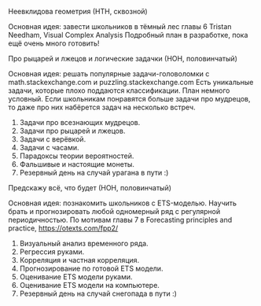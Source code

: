 Неевклидова геометрия (НТН, сквозной)

Основная идея: завести школьников в тёмный лес главы 6 Tristan Needham, Visual Complex Analysis
Подробный план в разработке, пока ещё очень много готовить!

Про рыцарей и лжецов и логические задачки (НОН, половинчатый)

Основная идея: решать популярные задачи-головоломки с math.stackexchange.com и puzzling.stackexchange.com
Есть уникальные задачи, которые плохо поддаются классификации.
План немного условный. Если школьникам понравятся больше задачи про мудрецов, 
то даже про них набёрется задач на несколько встреч.

1. Задачи про всезнающих мудрецов.
2. Задачи про рыцарей и лжецов.
3. Задачи с верёвкой.
4. Задачи с часами.
5. Парадоксы теории вероятностей.
6. Фальшивые и настоящие монеты.
7. Резервный день на случай урагана в пути :)

Предскажу всё, что будет (НОН, половинчатый)

Основная идея: познакомить школьников с ETS-моделью. Научить брать и прогнозировать
любой одномерный ряд с регулярной периодичностью. По мотивам главы 7 в Forecasting principles and practice,
https://otexts.com/fpp2/

1. Визуальный анализ временного ряда. 
2. Регрессия руками.
3. Корреляция и частная корреляция. 
4. Прогнозирование по готовой ETS модели.
5. Оценивание ETS модели руками.
6. Оценивание ETS модели на компьютере.
7. Резервный день на случай снегопада в пути :)